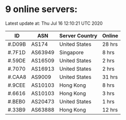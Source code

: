 # 9 online servers:

Latest update at: Thu Jul 16 12:10:21 UTC 2020

| ID | ASN | Server Country | Online |
| -- | --- | -------------- | ------ |
| #.D09B | AS174 | United States | 28 hrs |
| #.7F1D | AS63949 | Singapore | 8 hrs |
| #.59DE | AS16509 | United States | 2 hrs |
| #.7070 | AS16913 | United States | 2 hrs |
| #.CAA8 | AS9009 | United States | 31 hrs |
| #.9CEE | AS10103 | Hong Kong | 8 hrs |
| #.6616 | AS10103 | Hong Kong | 3 hrs |
| #.BEB0 | AS20473 | United States | 1 hrs |
| #.33B9 | AS63888 | Hong Kong | 12 hrs |

